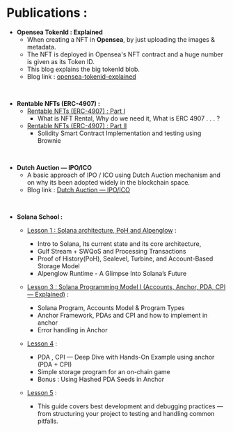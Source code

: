 # Publications : 

- **Opensea TokenId : Explained**
  - When creating a NFT in **Opensea**, by just uploading the images & metadata.
  - The NFT is deployed in Opensea's NFT contract and a huge number is given as its Token ID.
  - This blog explains the big tokenId blob.
  - Blog link : [opensea-tokenid-explained](https://medium.com/coinmonks/opensea-tokenid-explained-f420401f5109)

<br/>

- **Rentable NFTs (ERC-4907) :**
  - [Rentable NFTs (ERC-4907) : Part I](https://medium.com/coinmonks/rentable-nfts-erc-4907-949225d476a9)
    - What is NFT Rental, Why do we need it, What is ERC 4907 . . . ?
  - [Rentable NFTs (ERC-4907) : Part II](https://medium.com/coinmonks/rentable-nfts-erc-4907-part-ii-954cc27d22e9)
    - Solidity Smart Contract Implementation and testing using Brownie

<br/>

- **Dutch Auction — IPO/ICO**
  - A basic approach of IPO / ICO using Dutch Auction mechanism and on why its been adopted widely in the blockchain space.
  - Blog link : [Dutch Auction — IPO/ICO](https://medium.com/coinmonks/dutch-auction-ipo-ico-e02d4441a286)

<br/>

- **Solana School :**
  - [Lesson 1 : Solana architecture, PoH and Alpenglow](https://medium.com/@sidarths/solana-school-lesson-1-learn-solana-architecture-proof-of-history-and-alpenglow-71ffa3dbd39b) : 
    - Intro  to Solana, Its current state and its core architecture,
    - Gulf Stream + SWQoS and Processing Transactions
    - Proof of History(PoH), Sealevel, Turbine, and Account-Based Storage Model
    - Alpenglow Runtime - A Glimpse Into Solana’s Future
   
  - [Lesson 3 : Solana Programming Model I (Accounts, Anchor, PDA, CPI — Explained)](https://medium.com/@sidarths/solana-school-lesson-3-solana-programming-model-i-accounts-anchor-pda-cpi-explained-9bbc34a57b23) :
    - Solana Program, Accounts Model & Program Types
    - Anchor Framework, PDAs and CPI and how to implement in anchor
    - Error handling in Anchor
   
  - [Lesson 4](https://medium.com/@sidarths/solana-school-lesson-4-solana-programming-model-ii-advanced-cpi-pda-with-hands-on-examples-d374506e4ad2) :
    - PDA , CPI — Deep Dive with Hands-On Example using anchor (PDA + CPI)
    - Simple storage program for an on-chain game 
    - Bonus : Using Hashed PDA Seeds in Anchor
   
  - [Lesson 5](https://medium.com/@sidarths/solana-school-lesson-5-best-dev-debug-practices-common-errors-20cd32f3ba8c) :
     - This guide covers best development and debugging practices — from structuring your project to testing and handling common pitfalls.
   
